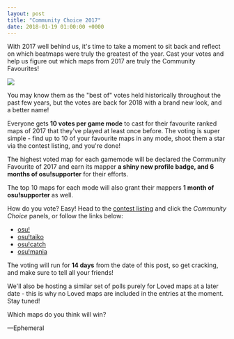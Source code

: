 ```yaml
---
layout: post
title: "Community Choice 2017"
date: 2018-01-19 01:00:00 +0000
---
```


With 2017 well behind us, it's time to take a moment to sit back and reflect on which beatmaps were truly the greatest of the year. Cast your votes and help us figure out which maps from 2017 are truly the Community Favourites!

[![](/wiki/shared/news/2018-01-18-community-choice-2017/banner.jpg)](https://osu.ppy.sh/community/contests/59)

You may know them as the "best of" votes held historically throughout the past few years, but the votes are back for 2018 with a brand new look, and a better name!

Everyone gets **10 votes per game mode** to cast for their favourite ranked maps of 2017 that they've played at least once before. The voting is super simple - find up to 10 of your favourite maps in any mode, shoot them a star via the contest listing, and you're done!

The highest voted map for each gamemode will be declared the Community Favourite of 2017 and earn its mapper **a shiny new profile badge, and 6 months of osu!supporter** for their efforts.

The top 10 maps for each mode will also grant their mappers **1 month of osu!supporter** as well.

How do you vote? Easy! Head to the [contest listing](https://osu.ppy.sh/community/contests) and click the *Community Choice* panels, or follow the links below:

- [osu!](https://osu.ppy.sh/community/contests/59)
- [osu!taiko](https://osu.ppy.sh/community/contests/60)
- [osu!catch](https://osu.ppy.sh/community/contests/61)
- [osu!mania](https://osu.ppy.sh/community/contests/62)

The voting will run for **14 days** from the date of this post, so get cracking, and make sure to tell all your friends!

We'll also be hosting a similar set of polls purely for Loved maps at a later date - this is why no Loved maps are included in the entries at the moment. Stay tuned!

Which maps do you think will win?

—Ephemeral
